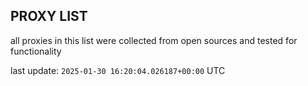 ## PROXY LIST

all proxies in this list were collected from open sources and tested for functionality

last update: `2025-01-30 16:20:04.026187+00:00` UTC